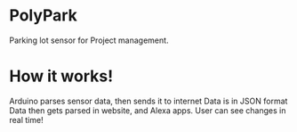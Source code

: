 # PolyPark
Parking lot sensor for Project management.
# How it works!
Arduino parses sensor data, then sends it to internet
Data is in JSON format
Data then gets parsed in website, and Alexa apps.
User can see changes in real time!
